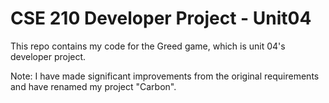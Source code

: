# CSE 210 Developer Project - Unit04
This repo contains my code for the Greed game, which is unit 04's developer project.

Note: I have made significant improvements from the original requirements and have
renamed my project "Carbon".